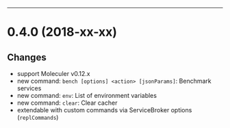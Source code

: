 --------------------------------------------------
<a name="0.4.0"></a>
# 0.4.0 (2018-xx-xx)

## Changes
- support Moleculer v0.12.x
- new command: `bench [options] <action> [jsonParams]`: Benchmark services
- new command: `env`: List of environment variables
- new command: `clear`: Clear cacher
- extendable with custom commands via ServiceBroker options (`replCommands`)

